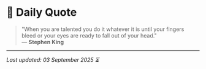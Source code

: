 # 📜 Daily Quote

> "When you are talented you do it whatever it is until your fingers bleed or your eyes are ready to fall out of your head."  
> — **Stephen King**

---

_Last updated: 03 September 2025 ⏳_
